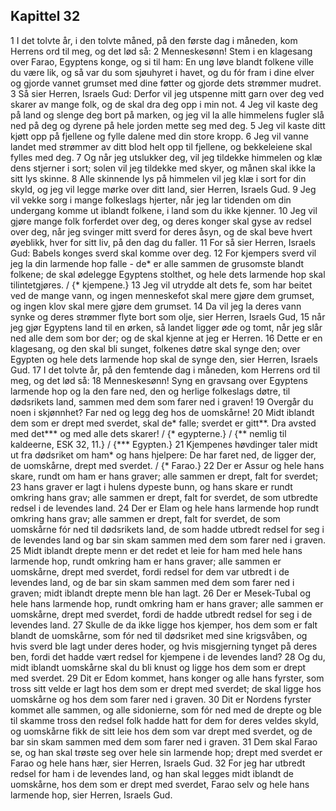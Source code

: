 ## Kapittel 32

1 I det tolvte år, i den tolvte måned, på den første dag i måneden, kom Herrens ord til meg, og det lød så:
2 Menneskesønn! Stem i en klagesang over Farao, Egyptens konge, og si til ham: En ung løve blandt folkene ville du være lik, og så var du som sjøuhyret i havet, og du fór fram i dine elver og gjorde vannet grumset med dine føtter og gjorde dets strømmer mudret.
3 Så sier Herren, Israels Gud: Derfor vil jeg utspenne mitt garn over deg ved skarer av mange folk, og de skal dra deg opp i min not.
4 Jeg vil kaste deg på land og slenge deg bort på marken, og jeg vil la alle himmelens fugler slå ned på deg og dyrene på hele jorden mette seg med deg.
5 Jeg vil kaste ditt kjøtt opp på fjellene og fylle dalene med din store kropp.
6 Jeg vil vanne landet med strømmer av ditt blod helt opp til fjellene, og bekkeleiene skal fylles med deg.
7 Og når jeg utslukker deg, vil jeg tildekke himmelen og klæ dens stjerner i sort; solen vil jeg tildekke med skyer, og månen skal ikke la sitt lys skinne.
8 Alle skinnende lys på himmelen vil jeg klæ i sort for din skyld, og jeg vil legge mørke over ditt land, sier Herren, Israels Gud.
9 Jeg vil vekke sorg i mange folkeslags hjerter, når jeg lar tidenden om din undergang komme ut iblandt folkene, i land som du ikke kjenner.
10 Jeg vil gjøre mange folk forferdet over deg, og deres konger skal gyse av redsel over deg, når jeg svinger mitt sverd for deres åsyn, og de skal beve hvert øyeblikk, hver for sitt liv, på den dag du faller.
11 For så sier Herren, Israels Gud: Babels konges sverd skal komme over deg.
12 For kjempers sverd vil jeg la din larmende hop falle - de* er alle sammen de grusomste blandt folkene; de skal ødelegge Egyptens stolthet, og hele dets larmende hop skal tilintetgjøres. / {* kjempene.}
13 Jeg vil utrydde alt dets fe, som har beitet ved de mange vann, og ingen menneskefot skal mere gjøre dem grumset, og ingen klov skal mere gjøre dem grumset.
14 Da vil jeg la deres vann synke og deres strømmer flyte bort som olje, sier Herren, Israels Gud,
15 når jeg gjør Egyptens land til en ørken, så landet ligger øde og tomt, når jeg slår ned alle dem som bor der; og de skal kjenne at jeg er Herren.
16 Dette er en klagesang, og den skal bli sunget, folkenes døtre skal synge den; over Egypten og hele dets larmende hop skal de synge den, sier Herren, Israels Gud.
17 I det tolvte år, på den femtende dag i måneden, kom Herrens ord til meg, og det lød så:
18 Menneskesønn! Syng en gravsang over Egyptens larmende hop og la den fare ned, den og herlige folkeslags døtre, til dødsrikets land, sammen med dem som farer ned i graven!
19 Overgår du noen i skjønnhet? Far ned og legg deg hos de uomskårne!
20 Midt iblandt dem som er drept med sverdet, skal de* falle; sverdet er gitt**. Dra avsted med det*** og med alle dets skarer! / {* egypterne.} / {** nemlig til kaldeerne, ESK 32, 11.} / {*** Egypten.}
21 Kjempenes høvdinger taler midt ut fra dødsriket om ham* og hans hjelpere: De har faret ned, de ligger der, de uomskårne, drept med sverdet. / {* Farao.}
22 Der er Assur og hele hans skare, rundt om ham er hans graver; alle sammen er drept, falt for sverdet;
23 hans graver er lagt i hulens dypeste bunn, og hans skare er rundt omkring hans grav; alle sammen er drept, falt for sverdet, de som utbredte redsel i de levendes land.
24 Der er Elam og hele hans larmende hop rundt omkring hans grav; alle sammen er drept, falt for sverdet, de som uomskårne fór ned til dødsrikets land, de som hadde utbredt redsel for seg i de levendes land og bar sin skam sammen med dem som farer ned i graven.
25 Midt iblandt drepte menn er det redet et leie for ham med hele hans larmende hop, rundt omkring ham er hans graver; alle sammen er uomskårne, drept med sverdet, fordi redsel for dem var utbredt i de levendes land, og de bar sin skam sammen med dem som farer ned i graven; midt iblandt drepte menn ble han lagt.
26 Der er Mesek-Tubal og hele hans larmende hop, rundt omkring ham er hans graver; alle sammen er uomskårne, drept med sverdet, fordi de hadde utbredt redsel for seg i de levendes land.
27 Skulle de da ikke ligge hos kjemper, hos dem som er falt blandt de uomskårne, som fór ned til dødsriket med sine krigsvåben, og hvis sverd ble lagt under deres hoder, og hvis misgjerning tynget på deres ben, fordi det hadde vært redsel for kjempene i de levendes land?
28 Og du, midt iblandt uomskårne skal du bli knust og ligge hos dem som er drept med sverdet.
29 Dit er Edom kommet, hans konger og alle hans fyrster, som tross sitt velde er lagt hos dem som er drept med sverdet; de skal ligge hos uomskårne og hos dem som farer ned i graven.
30 Dit er Nordens fyrster kommet alle sammen, og alle sidonierne, som fór ned med de drepte og ble til skamme tross den redsel folk hadde hatt for dem for deres veldes skyld, og uomskårne fikk de sitt leie hos dem som var drept med sverdet, og de bar sin skam sammen med dem som farer ned i graven.
31 Dem skal Farao se, og han skal trøste seg over hele sin larmende hop; drept med sverdet er Farao og hele hans hær, sier Herren, Israels Gud.
32 For jeg har utbredt redsel for ham i de levendes land, og han skal legges midt iblandt de uomskårne, hos dem som er drept med sverdet, Farao selv og hele hans larmende hop, sier Herren, Israels Gud.
